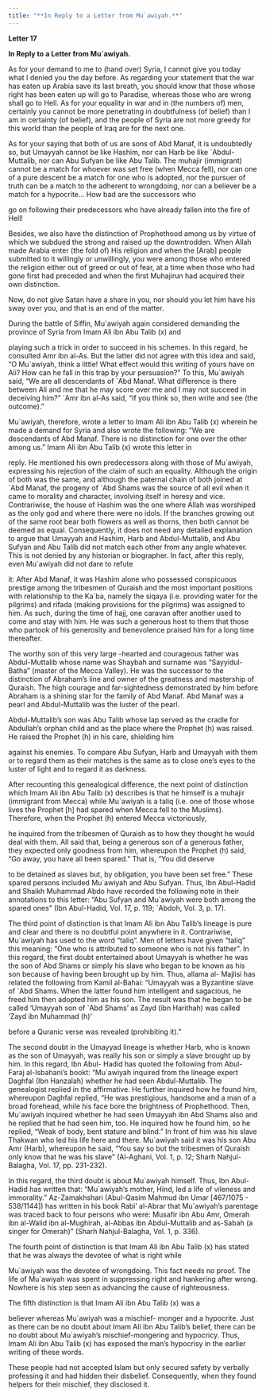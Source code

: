 ```yaml
---
title: "**In Reply to a Letter from Mu`awiyah.**" 
---
```

**Letter 17**

**In Reply to a Letter from Mu\`awiyah\.**

As for your demand to me to \(hand over\) Syria, I cannot give you today what I denied you the day before\. As regarding your statement that the war has eaten up Arabia save its last breath, you should know that those whose right has been eaten up will go to Paradise, whereas those who are wrong shall go to Hell\. As for your equality in war and in \(the numbers of\) men, certainly you cannot be more penetrating in doubtfulness \(of belief\) than I am in certainty \(of belief\), and the people of Syria are not more greedy for this world than the people of Iraq are for the next one\.

As for your saying that both of us are sons of Abd Manaf, it is undoubtedly so, but Umayyah cannot be like Hashim, nor can Harb be like \`Abdul\- Muttalib, nor can Abu Sufyan be like Abu Talib\. The muhajir \(immigrant\) cannot be a match for whoever was set free \(when Mecca fell\), nor can one of a pure descent be a match for one who is adopted, nor the pursuer of truth can be a match to the adherent to wrongdoing, nor can a believer be a match for a hypocrite\.\.\. How bad are the successors who

<a id="page753"></a>go on following their predecessors who have already fallen into the fire of Hell\!

Besides, we also have the distinction of Prophethood among us by virtue of which we subdued the strong and raised up the downtrodden\. When Allah made Arabia enter \(the fold of\) His religion and when the \[Arab\] people submitted to it willingly or unwillingly, you were among those who entered the religion either out of greed or out of fear, at a time when those who had gone first had preceded and when the first Muhajirun had acquired their own distinction\.

Now, do not give Satan have a share in you, nor should you let him have his sway over you, and that is an end of the matter\.

During the battle of Siffin, Mu\`awiyah again considered demanding the province of Syria from Imam Ali ibn Abu Talib \(x\) and

playing such a trick in order to succeed in his schemes\. In this regard, he consulted Amr ibn al\-As\. But the latter did not agree with this idea and said, “O Mu\`awiyah, think a little\! What effect would this writing of yours have on Ali? How can he fall in this trap by your persuasion?” To this, Mu\`awiyah said, “We are all descendants of \`Abd Manaf\. What difference is there between Ali and me that he may score over me and I may not succeed in deceiving him?” \`Amr ibn al\-As said, “If you think so, then write and see \(the outcome\)\.”

Mu\`awiyah, therefore, wrote a letter to Imam Ali ibn Abu Talib \(x\) wherein he made a demand for Syria and also wrote the following: “We are descendants of Abd Manaf\. There is no distinction for one over the other among us\.” Imam Ali ibn Abu Talib \(x\) wrote this letter in

reply\. He mentioned his own predecessors along with those of Mu\`awiyah, expressing his rejection of the claim of such an equality\. Although the origin of both was the same, and although the paternal chain of both joined at \`Abd Manaf, the progeny of \`Abd Shams was the source of all evil when it came to morality and character, involving itself in heresy and vice\. Contrariwise, the house of Hashim was the one where Allah was worshiped as the only god and where there were no idols\. If the branches growing out of the same root bear both flowers as well as thorns, then both cannot be deemed as equal\. Consequently, it does not need any detailed explanation to argue that Umayyah and Hashim, Harb and Abdul\-Muttalib, and Abu Sufyan and Abu Talib did not match each other from any angle whatever\. This is not denied by any historian or biographer\. In fact, after this reply, even Mu\`awiyah did not dare to refute

<a id="page754"></a>it: After Abd Manaf, it was Hashim alone who possessed conspicuous prestige among the tribesmen of Quraish and the most important positions with relationship to the Ka\`ba, namely the siqaya \(i\.e\. providing water for the pilgrims\) and rifada \(making provisions for the pilgrims\) was assigned to him\. As such, during the time of hajj, one caravan after another used to come and stay with him\. He was such a generous host to them that those who partook of his generosity and benevolence praised him for a long time thereafter\.

The worthy son of this very large \-hearted and courageous father was Abdul\-Muttalib whose name was Shaybah and surname was “Sayyidul\-Batha” \(master of the Mecca Valley\)\. He was the successor to the distinction of Abraham’s line and owner of the greatness and mastership of Quraish\. The high courage and far\-sightedness demonstrated by him before Abraham is a shining star for the family of Abd Manaf\. Abd Manaf was a pearl and Abdul\-Muttalib was the luster of the pearl\.

Abdul\-Muttalib’s son was Abu Talib whose lap served as the cradle for Abdullah’s orphan child and as the place where the Prophet \(h\) was raised\. He raised the Prophet \(h\) in his care, shielding him

against his enemies\. To compare Abu Sufyan, Harb and Umayyah with them or to regard them as their matches is the same as to close one’s eyes to the luster of light and to regard it as darkness\.

After recounting this genealogical difference, the next point of distinction which Imam Ali ibn Abu Talib \(x\) describes is that he himself is a muhajir \(immigrant from Mecca\) while Mu\`awiyah is a taliq \(i\.e\. one of those whose lives the Prophet \[h\] had spared when Mecca fell to the Muslims\)\. Therefore, when the Prophet \(h\) entered Mecca victoriously,

he inquired from the tribesmen of Quraish as to how they thought he would deal with them\. All said that, being a generous son of a generous father, they expected only goodness from him, whereupon the Prophet \(h\) said, “Go away, you have all been spared\.” That is, “You did deserve

to be detained as slaves but, by obligation, you have been set free\.” These spared persons included Mu\`awiyah and Abu Sufyan\. Thus, Ibn Abul\-Hadid and Shaikh Muhammad Abdo have recorded the following note in their annotations to this letter: “Abu Sufyan and Mu\`awiyah were both among the spared ones” \(Ibn Abul\-Hadid, Vol\. 17, p\. 119; \`Abdoh, Vol\. 3, p\. 17\)\.

<a id="page755"></a>The third point of distinction is that Imam Ali ibn Abu Talib’s lineage is pure and clear and there is no doubtful point anywhere in it\. Contrariwise, Mu\`awiyah has used to the word “taliq”\. Men of letters have given “taliq” this meaning: “One who is attributed to someone who is not his father”\. In this regard, the first doubt entertained about Umayyah is whether he was the son of Abd Shams or simply his slave who began to be known as his son because of having been brought up by him\. Thus, allama al\- Majlisi has related the following from Kamil al\-Bahai: “Umayyah was a Byzantine slave of \`Abd Shams\. When the latter found him intelligent and sagacious, he freed him then adopted him as his son\. The result was that he began to be called ‘Umayyah son of \`Abd Shams’ as Zayd \(ibn Harithah\) was called ‘Zayd ibn Muhammad \(h\)’

before a Quranic verse was revealed \(prohibiting it\)\.”

The second doubt in the Umayyad lineage is whether Harb, who is known as the son of Umayyah, was really his son or simply a slave brought up by him\. In this regard, Ibn Abul\- Hadid has quoted the following from Abul\-Faraj al\-Isbahani’s bookt: “Mu\`awiyah inquired from the lineage expert Daghfal \(Ibn Hanzalah\) whether he had seen Abdul\-Muttalib\. The genealogist replied in the affirmative\. He further inquired how he found him, whereupon Daghfal replied, “He was prestigious, handsome and a man of a broad forehead, while his face bore the brightness of Prophethood\. Then, Mu\`awiyah inquired whether he had seen Umayyah ibn Abd Shams also and he replied that he had seen him, too\. He inquired how he found him, so he replied, “Weak of body, bent stature and blind\.” In front of him was his slave Thakwan who led his life here and there\. Mu\`awiyah said it was his son Abu Amr \(Harb\), whereupon he said, “You say so but the tribesmen of Quraish only know that he was his slave” \(Al\-Aghani, Vol\. 1, p\. 12; Sharh Nahjul\-Balagha, Vol\. 17, pp\. 231\-232\)\.

In this regard, the third doubt is about Mu\`awiyah himself\. Thus, Ibn Abul\-Hadid has written that: “Mu\`awiyah’s mother, Hind, led a life of vileness and immorality\.” Az\-Zamakhshari \(Abul\-Qasim Mahmud ibn Umar \[467/1075 \- 538/1144\]\) has written in his book Rabi’ al\-Abrar that Mu\`awiyah’s parentage was traced back to four persons who were: Musafir ibn Abu Amr, Omerah ibn al\-Walid ibn al\-Mughirah, al\-Abbas ibn Abdul\-Muttalib and as\-Sabah \(a singer for Omerah\)” \(Sharh Nahjul\-Balagha, Vol\. 1, p\. 336\)\.

The fourth point of distinction is that Imam Ali ibn Abu Talib \(x\) has stated that he was always the devotee of what is right while

<a id="page756"></a>Mu\`awiyah was the devotee of wrongdoing\. This fact needs no proof\. The life of Mu\`awiyah was spent in suppressing right and hankering after wrong\. Nowhere is his step seen as advancing the cause of righteousness\.

The fifth distinction is that Imam Ali ibn Abu Talib \(x\) was a

believer whereas Mu\`awiyah was a mischief\- monger and a hypocrite\. Just as there can be no doubt about Imam Ali ibn Abu Talib’s belief, there can be no doubt about Mu\`awiyah’s mischief\-mongering and hypocricy\. Thus, Imam Ali ibn Abu Talib \(x\) has exposed the man’s hypocrisy in the earlier writing of these words\.

These people had not accepted Islam but only secured safety by verbally professing it and had hidden their disbelief\. Consequently, when they found helpers for their mischief, they disclosed it\.

